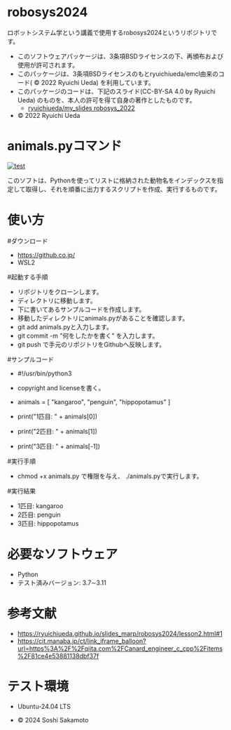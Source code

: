 # robosys2024

ロボットシステム学という講義で使用するrobosys2024というリポジトリです。

- このソフトウェアパッケージは、3条項BSDライセンスの下、再頒布および使用が許可されます。
- このパッケージは、3条項BSDライセンスのもとryuichiueda/emcl由来のコード( © 2022 Ryuichi Ueda) を利用しています。
- このパッケージのコードは、下記のスライド(CC-BY-SA 4.0 by Ryuichi Ueda) のものを、本人の許可を得て自身の著作としたものです。
    - [ryuichiueda/my_slides robosys_2022](https://github.com/ryuichiueda/my_slides/tree/master/robosys_2022)
- © 2022 Ryuichi Ueda

# animals.pyコマンド
[![test](https://github.com/soshisakamoto/robosys2024/actions/workflows/test.yml/badge.svg)](https://github.com/soshisakamoto/robosys2024/actions/workflows/test.yml)

このソフトは、Pythonを使ってリストに格納された動物名をインデックスを指定して取得し、それを順番に出力するスクリプトを作成、実行するものです。

# 使い方

#ダウンロード
- https://github.co.jp/
- WSL2

#起動する手順
- リポジトリをクローンします。
- ディレクトリに移動します。
- 下に書いてあるサンプルコードを作成します。
- 移動したディレクトリにanimals.pyがあることを確認します。
- git add animals.pyと入力します。
- git commit -m "何をしたかを書く" を入力します。 
- git push で手元のリポジトリをGithubへ反映します。

#サンプルコード
- #!/usr/bin/python3
- copyright and licenseを書く。

- animals = [ "kangaroo", "penguin", "hippopotamus" ]
- print("1匹目: " + animals[0])
- print("2匹目: " + animals[1])
- print("3匹目: " + animals[-1])

#実行手順
- chmod +x animals.py で権限を与え、
 ./animals.pyで実行します。

#実行結果
- 1匹目: kangaroo
- 2匹目: penguin
- 3匹目: hippopotamus

# 必要なソフトウェア
- Python
 - テスト済みバージョン: 3.7∼3.11

# 参考文献
- https://ryuichiueda.github.io/slides_marp/robosys2024/lesson2.html#1
- https://cit.manaba.jp/ct/link_iframe_balloon?url=https%3A%2F%2Fqiita.com%2FCanard_engineer_c_cpp%2Fitems%2F81ce4e53881138dbf37f

# テスト環境
- Ubuntu-24.04 LTS

- © 2024 Soshi Sakamoto
